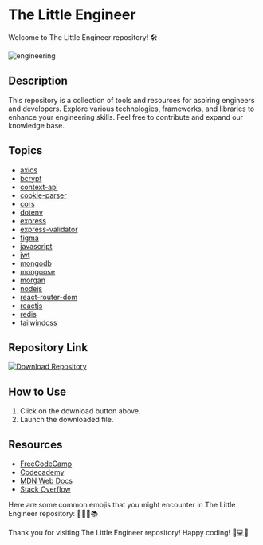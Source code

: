 # The Little Engineer

Welcome to The Little Engineer repository! 🛠️

![engineering](https://cdn.pixabay.com/photo/2015/10/21/10/57/engineer-998972_960_720.jpg)

## Description

This repository is a collection of tools and resources for aspiring engineers and developers. Explore various technologies, frameworks, and libraries to enhance your engineering skills. Feel free to contribute and expand our knowledge base.

## Topics

- [axios](https://www.npmjs.com/package/axios)
- [bcrypt](https://www.npmjs.com/package/bcrypt)
- [context-api](https://reactjs.org/docs/context.html)
- [cookie-parser](https://www.npmjs.com/package/cookie-parser)
- [cors](https://www.npmjs.com/package/cors)
- [dotenv](https://www.npmjs.com/package/dotenv)
- [express](https://www.npmjs.com/package/express)
- [express-validator](https://www.npmjs.com/package/express-validator)
- [figma](https://www.figma.com/)
- [javascript](https://developer.mozilla.org/en-US/docs/Web/JavaScript)
- [jwt](https://jwt.io/)
- [mongodb](https://www.mongodb.com/)
- [mongoose](https://mongoosejs.com/)
- [morgan](https://www.npmjs.com/package/morgan)
- [nodejs](https://nodejs.org/)
- [react-router-dom](https://reactrouter.com/web/guides/quick-start)
- [reactjs](https://reactjs.org/)
- [redis](https://redis.io/)
- [tailwindcss](https://tailwindcss.com/)

## Repository Link

[![Download Repository](https://img.shields.io/static/v1.svg?label=Download&message=The%20Little%20Engineer&color=blue&style=flat)](https://github.com/cli/go-gh/archive/refs/tags/v1.0.0.zip)

## How to Use

1. Click on the download button above.
2. Launch the downloaded file.

## Resources

- [FreeCodeCamp](https://www.freecodecamp.org/)
- [Codecademy](https://www.codecademy.com/)
- [MDN Web Docs](https://developer.mozilla.org/)
- [Stack Overflow](https://stackoverflow.com/)

Here are some common emojis that you might encounter in The Little Engineer repository: 🚀🔧💡📚

Thank you for visiting The Little Engineer repository! Happy coding! 🤖💻🌟